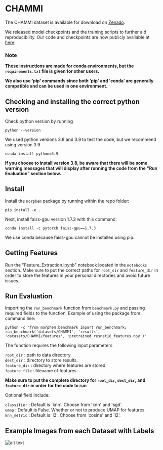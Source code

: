 # CHAMMI

The CHAMMI dataset is available for download on [Zenado](https://zenodo.org/record/7988357).

We released model checkpoints and the training scripts to further aid reproducibility. 
Our code and checkpoints are now publicly available at [here](https://github.com/chaudatascience/channel_adaptive_models).


### Note

**These instructions are made for conda environments, but the `requirements.txt` file is given for other users.**

**We also use 'pip' commands since both 'pip' and 'conda' are generally compatible and can be used in one 
environment.**


## Checking and installing the correct python version

Check python version by running
```
python --version
```

We used python versions 3.8 and 3.9 to test the code, but we recommend using version 3.9
```
conda install python=3.9
```

**If you choose to install version 3.8, be aware that there will be some warning messages that will 
display after running the code from the "Run Evaluation" section below.**


## Install

Install the `morphem` package by running within the repo folder:
```
pip install -e .
```

Next, install faiss-gpu version 1.7.3 with this command:
```
conda install -c pytorch faiss-gpu==1.7.3
```

We use conda because faiss-gpu cannot be installed using pip.


## Getting Features

Run the "Feature_Extraction.ipynb" notebook located in the `notebooks` section.
Make sure to put the correct paths for `root_dir` and `feature_dir` in order to store the features
in your personal directories and avoid future issues.


## Run Evaluation 

Importing the `run_benchmark` function from `benchmark.py` and passing required fields to the function.
Example of using the package from command line:
```
python -c "from morphem.benchmark import run_benchmark; 
run_benchmark('datasets/CHAMMI', 'results', 
'datasets/CHAMMI/features', 'pretrained_resnet18_features.npy')"
```
The function requires the following input parameters:  

`root_dir` : path to data directory.  
`dest_dir` : directory to store results.  
`feature_dir` : directory where features are stored.  
`feature_file` : filename of features.

**Make sure to put the complete directory for **`root_dir`, `dest_dir`,** and **`feature_dir`** in order
for the code to run**


Optional field include:  

`classifier` : Default is 'knn'. Choose from 'knn' and 'sgd'.  
`umap` : Default is False. Whether or not to produce UMAP for features. 
`knn_metric` : Default is 'l2'. Choose from 'cosine' and 'l2'.

## Example Images from each Dataset with Labels
![alt text](https://github.com/broadinstitute/MorphEm/blob/main/example_image.png)
